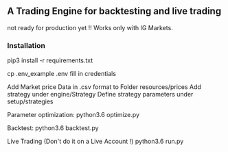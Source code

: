 ## A Trading Engine for backtesting and live trading

not ready for production yet !!
Works only with IG Markets.


### Installation
pip3 install -r requirements.txt

cp .env_example .env
fill in credentials

Add Market price Data in .csv format to Folder resources/prices
Add strategy under engine/Strategy
Define strategy parameters under setup/strategies

Parameter optimization:
python3.6 optimize.py

Backtest:
python3.6 backtest.py

Live Trading (Don't do it on a Live Account !)
python3.6 run.py

